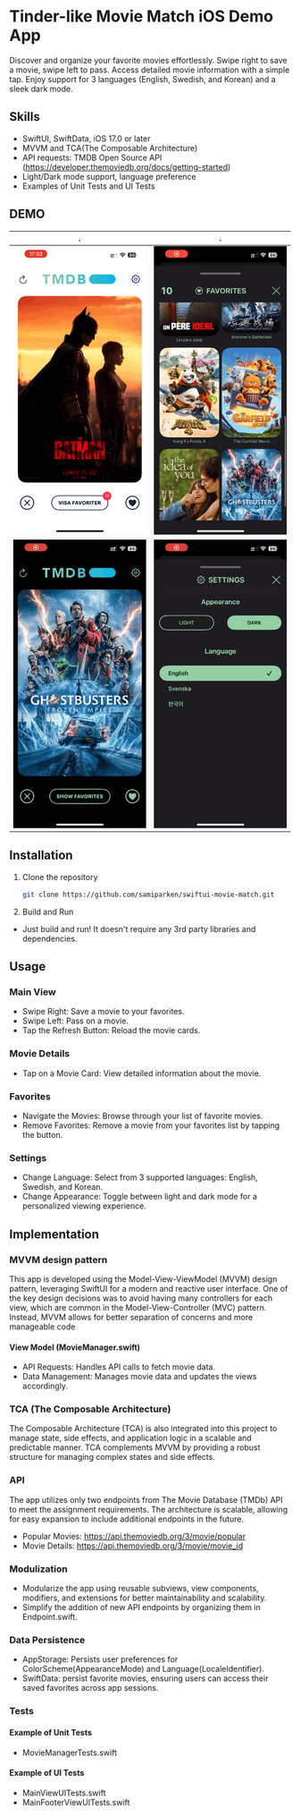 # Tinder-like Movie Match iOS Demo App

Discover and organize your favorite movies effortlessly. Swipe right to save a movie, swipe left to pass. Access detailed movie information with a simple tap. Enjoy support for 3 languages (English, Swedish, and Korean) and a sleek dark mode.

## Skills
- SwiftUI, SwiftData, iOS 17.0 or later
- MVVM and TCA(The Composable Architecture)
- API requests: TMDB Open Source API (https://developer.themoviedb.org/docs/getting-started)
- Light/Dark mode support, language preference
- Examples of Unit Tests and UI Tests

## DEMO
.              |.|
:-------------------------:|:-------------------------:
![](/README/demo1.GIF)  |  ![](README/demo2.GIF)
![](/README/demo3.GIF)  |![](/README/demo4.GIF)  

## Installation
1. Clone the repository
   ```sh
   git clone https://github.com/samiparken/swiftui-movie-match.git
   ```
2. Build and Run
- Just build and run! It doesn't require any 3rd party libraries and dependencies.

## Usage
###  Main View
- Swipe Right: Save a movie to your favorites.
- Swipe Left: Pass on a movie.
- Tap the Refresh Button: Reload the movie cards.

### Movie Details
- Tap on a Movie Card: View detailed information about the movie.

### Favorites
- Navigate the Movies: Browse through your list of favorite movies.
- Remove Favorites: Remove a movie from your favorites list by tapping the button.

### Settings
- Change Language: Select from 3 supported languages: English, Swedish, and Korean.
- Change Appearance: Toggle between light and dark mode for a personalized viewing experience.

## Implementation
### MVVM design pattern
This app is developed using the Model-View-ViewModel (MVVM) design pattern, leveraging SwiftUI for a modern and reactive user interface. One of the key design decisions was to avoid having many controllers for each view, which are common in the Model-View-Controller (MVC) pattern. Instead, MVVM allows for better separation of concerns and more manageable code

#### View Model (MovieManager.swift)
- API Requests: Handles API calls to fetch movie data.
- Data Management: Manages movie data and updates the views accordingly.
  
### TCA (The Composable Architecture)
The Composable Architecture (TCA) is also integrated into this project to manage state, side effects, and application logic in a scalable and predictable manner. TCA complements MVVM by providing a robust structure for managing complex states and side effects.

### API
The app utilizes only two endpoints from The Movie Database (TMDb) API to meet the assignment requirements. The architecture is scalable, allowing for easy expansion to include additional endpoints in the future.
- Popular Movies: https://api.themoviedb.org/3/movie/popular
- Movie Details: https://api.themoviedb.org/3/movie/movie_id

### Modulization
- Modularize the app using reusable subviews, view components, modifiers, and extensions for better maintainability and scalability.
- Simplify the addition of new API endpoints by organizing them in Endpoint.swift.

### Data Persistence
- AppStorage: Persists user preferences for ColorScheme(AppearanceMode) and Language(LocaleIdentifier).
- SwiftData: persist favorite movies, ensuring users can access their saved favorites across app sessions.

### Tests
#### Example of Unit Tests
- MovieManagerTests.swift
#### Example of UI Tests
- MainViewUITests.swift
- MainFooterViewUITests.swift
